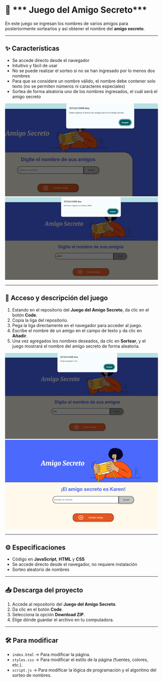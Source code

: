  # 🎉 *** Juego del Amigo Secreto***

En este juego se ingresan los nombres de varios amigos para posteriormente sortearlos y así obtener el nombre del **amigo secreto**.

---

## ✨ Características

- Se accede directo desde el navegador  
- Intuitivo y fácil de usar  
- No se puede realizar el sorteo si no se han ingresado por lo menos dos nombres  
- Para que se considere un nombre válido, el nombre debe contener solo texto (no se permiten números ni caracteres especiales)  
- Sortea de forma aleatoria uno de los nombres ingresados, el cuál será el amigo secreto  

![Imagen1](assets/dosAmigos.png)
![Imagen2](assets/nombreValido.png)

---

## 🚀 Acceso y descripción del juego

1. Estando en el repositorio del **Juego del Amigo Secreto**, da clic en el botón **Code**.  
2. Copia la liga del repositorio.  
3. Pega la liga directamente en el navegador para acceder al juego.  
4. Escribe el nombre de un amigo en el campo de texto y da clic en **Añadir**.  
5. Una vez agregados los nombres deseados, da clic en **Sortear**, y el juego mostrará el nombre del amigo secreto de forma aleatoria.  

![Imagen3](assets/agregarAmigo.png)
![Imagen4](assets/amigoSorteado.png)

---

## ⚙️ Especificaciones

- Código en **JavaScript**, **HTML** y **CSS**  
- Se accede directo desde el navegador, no requiere instalación  
- Sorteo aleatorio de nombres  

---

## 📥 Descarga del proyecto

1. Accede al repositorio del **Juego del Amigo Secreto**.  
2. Da clic en el botón **Code**.  
3. Selecciona la opción **Download ZIP**.  
4. Elige dónde guardar el archivo en tu computadora.  

---

## 🛠️ Para modificar

- `index.html` → Para modificar la página.  
- `styles.css` → Para modificar el estilo de la página (fuentes, colores, etc.).  
- `script.js` → Para modificar la lógica de programación y el algoritmo del sorteo de nombres.  

